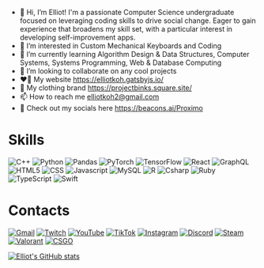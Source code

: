 - 👋 Hi, I’m Elliot! I'm a passionate Computer Science undergraduate focused on leveraging coding skills to drive social change. Eager to gain experience that broadens my skill set, with a particular interest in developing self-improvement apps.
- 👀 I’m interested in Custom Mechanical Keyboards and Coding
- 🌱 I’m currently learning Algorithm Design & Data Structures, Computer Systems, Systems Programming, Web & Database Computing
- 💞️ I’m looking to collaborate on any cool projects
- ❤️‍🔥 My website https://elliotkoh.gatsbyjs.io/
- 💙 My clothing brand https://projectbinks.square.site/
- 📫 How to reach me elliotkoh2@gmail.com
- 🤟 Check out my socials here https://beacons.ai/Proximo

# <b>Skills</b>
![C++](https://img.shields.io/badge/C%2B%2B-00599C?style=for-the-badge&logo=c%2B%2B&logoColor=white)
![Python](https://img.shields.io/badge/Python-FFD43B?style=for-the-badge&logo=python&logoColor=blue)
![Pandas](https://img.shields.io/badge/Pandas-2C2D72?style=for-the-badge&logo=pandas&logoColor=white)
![PyTorch](https://img.shields.io/badge/PyTorch-EE4C2C?style=for-the-badge&logo=pytorch&logoColor=white)
![TensorFlow](https://img.shields.io/badge/TensorFlow-FF6F00?style=for-the-badge&logo=tensorflow&logoColor=white)
![React](https://img.shields.io/badge/React-20232A?style=for-the-badge&logo=react&logoColor=61DAFB)
![GraphQL](https://img.shields.io/badge/GraphQl-E10098?style=for-the-badge&logo=graphql&logoColor=white)
![HTML5](https://img.shields.io/badge/HTML5-E34F26?style=for-the-badge&logo=html5&logoColor=white)
![CSS](https://img.shields.io/badge/CSS3-1572B6?style=for-the-badge&logo=css3&logoColor=white)
![Javascript](https://img.shields.io/badge/JavaScript-323330?style=for-the-badge&logo=javascript&logoColor=F7DF1E)
![MySQL](https://img.shields.io/badge/MySQL-005C84?style=for-the-badge&logo=mysql&logoColor=white)
![R](https://img.shields.io/badge/R-276DC3?style=for-the-badge&logo=r&logoColor=white)
![Csharp](https://img.shields.io/badge/C%23-239120?style=for-the-badge&logo=c-sharp&logoColor=white)
![Ruby](https://img.shields.io/badge/Ruby-CC342D?style=for-the-badge&logo=ruby&logoColor=white)
![TypeScript](https://img.shields.io/badge/TypeScript-007ACC?style=for-the-badge&logo=typescript&logoColor=white)
![Swift](https://img.shields.io/badge/Swift-FA7343?style=for-the-badge&logo=swift&logoColor=white)

# <b>Contacts</b>
[![Gmail](https://img.shields.io/badge/Gmail-D14836?style=for-the-badge&logo=gmail&logoColor=white)](mailto:elliotkoh2@gmail.com)
[![Twitch](https://img.shields.io/badge/Twitch-9146FF?style=for-the-badge&logo=twitch&logoColor=white)](https://www.twitch.tv/proximobinks)
[![YouTube](https://img.shields.io/badge/YouTube-FF0000?style=for-the-badge&logo=youtube&logoColor=white)](https://www.youtube.com/c/proximobinks)
[![TikTok](https://img.shields.io/badge/TikTok-000000?style=for-the-badge&logo=tiktok&logoColor=white)](https://www.tiktok.com/@proximobinks)
[![Instagram](https://img.shields.io/badge/Instagram-E4405F?style=for-the-badge&logo=instagram&logoColor=white)](https://www.instagram.com/proximobinks/)
[![Discord](https://img.shields.io/badge/Discord-5865F2?style=for-the-badge&logo=discord&logoColor=white)](https://discord.gg/wnCGwWp)
[![Steam](https://img.shields.io/badge/Steam-000000?style=for-the-badge&logo=steam&logoColor=white)](https://steamcommunity.com/id/proximobinks)
[![Valorant](https://img.shields.io/badge/Valorant-fa4454?style=for-the-badge&logo=valorant&logoColor=white)](https://tracker.gg/valorant/profile/riot/Proximo%231234/overview)
[![CSGO](https://img.shields.io/badge/Counter_Strike-000000?style=for-the-badge&logo=counter-strike&logoColor=white)](https://leetify.com/app/profile/76561199089732349)

<!---
![Gmail]() without link
[![Gmail]()]() with link
https://github.com/alexandresanlim/Badges4-README.md-Profile#how-to-use
Stats
https://github.com/anuraghazra/github-readme-stats
-->
[![Elliot's GitHub stats](https://github-readme-stats.vercel.app/api?username=ProximoBinks&show_icons=true&theme=radical)](https://elliotkoh.gatsbyjs.io/)

<!---
ProximoBinks/ProximoBinks is a ✨ special ✨ repository because its `README.md` (this file) appears on your GitHub profile.
You can click the Preview link to take a look at your changes.
--->
